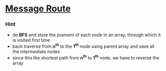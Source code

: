 # [Message Route](https://cses.fi/problemset/task/1667)
### Hint
* do **BFS** and store the prament of each node in an array, through which it is visited first time
* back traverse from **n<sup>th</sup>** to the **1<sup>th</sup>** node using parent array and save all the intermediate nodes
* since this the shortest path from **n<sup>th</sup>** to **1<sup>th</sup>** node, we have to reverse the array